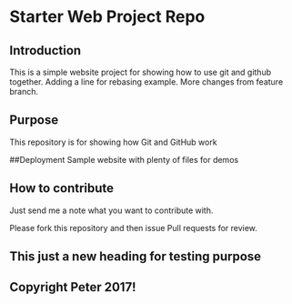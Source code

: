 # Starter Web Project Repo
## Introduction 
This is a simple website project for showing how to use git and github together. 
Adding a line for rebasing example. 
More changes from feature branch.
## Purpose 
This repository is for showing how Git and GitHub work

##Deployment
Sample website with plenty of files for demos 

## How to contribute 
Just send me a note what you want to contribute with. 

Please fork this repository and then issue Pull requests for review. 

## This just a new heading for testing purpose 

## Copyright Peter 2017!